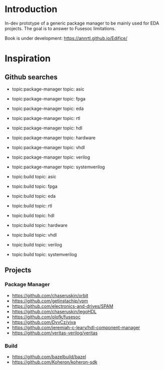 # Introduction
In-dev prototype of a generic package manager to be mainly used for EDA projects. The goal is to answer to Fusesoc limitations.

Book is under development: https://annrtl.github.io/Edifice/

# Inspiration
## Github searches
- topic:package-manager topic: asic
- topic:package-manager topic: fpga
- topic:package-manager topic: eda
- topic:package-manager topic: rtl
- topic:package-manager topic: hdl
- topic:package-manager topic: hardware
- topic:package-manager topic: vhdl
- topic:package-manager topic: verilog
- topic:package-manager topic: systemverilog

- topic:build topic: asic
- topic:build topic: fpga
- topic:build topic: eda
- topic:build topic: rtl
- topic:build topic: hdl
- topic:build topic: hardware
- topic:build topic: vhdl
- topic:build topic: verilog
- topic:build topic: systemverilog

## Projects
### Package Manager
- https://github.com/chaseruskin/orbit
- https://github.com/getinstachip/vpm
- https://github.com/electronics-and-drives/SPAM
- https://github.com/chaseruskin/legoHDL
- https://github.com/olofk/fusesoc
- https://github.com/DvvCz/viva
- https://github.com/jeremiah-c-leary/hdl-component-manager
- https://github.com/veritas-verilog/veritas

### Build
- https://github.com/bazelbuild/bazel
- https://github.com/Koheron/koheron-sdk